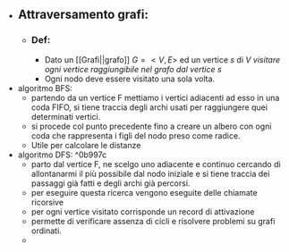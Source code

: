 - ## Attraversamento grafi:
	- ### Def:
		- Dato un [[Grafi||grafo]] $G=<V,E>$ ed un vertice _$s$_ di $V$ _visitare ogni vertice raggiungibile nel grafo dal vertice s_ 
		- Ogni nodo deve essere visitato una sola volta.
- algoritmo BFS:
	- partendo da un vertice F mettiamo i vertici adiacenti ad esso in una coda FIFO, si tiene traccia degli archi usati per raggiungere quei determinati vertici.
	- si procede col punto precedente fino a creare un albero con ogni coda che rappresenta i figli del nodo preso come radice. 
	- Utile per calcolare le distanze
- algoritmo DFS: ^0b997c
	- parto dal vertice F, ne scelgo uno adiacente e continuo cercando di allontanarmi il più possibile dal nodo iniziale e si tiene traccia dei passaggi già fatti e degli archi già percorsi. 
	- per eseguire questa ricerca vengono eseguite delle chiamate ricorsive
	- per ogni vertice visitato corrisponde un record di attivazione 
	- permette di verificare assenza di cicli e risolvere problemi su grafi ordinati.
	- 